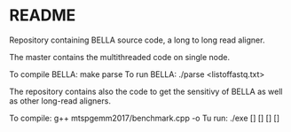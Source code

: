 # README #

Repository containing BELLA source code, a long to long read aligner.

The master contains the multithreaded code on single node.

To compile BELLA: make parse
To run BELLA: ./parse <kmers-file> <listoffastq.txt>

The repository contains also the code to get the sensitivy of BELLA as well as other long-read aligners.

To compile:  g++ mtspgemm2017/benchmark.cpp -o <exe>
Tu run: ./exe <ground-truth-file> <bella-output> [<minimap-output>] [<mhap-output>] [<blasr-output>] [<daligner-output>]